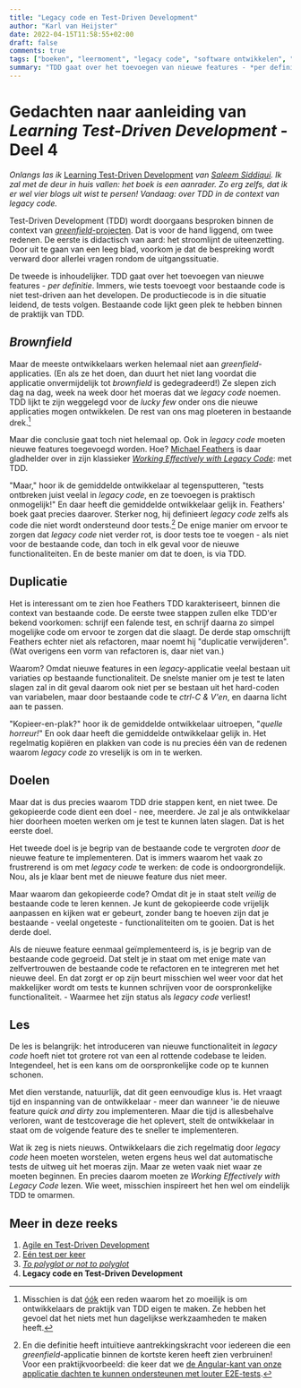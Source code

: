 ```yaml
---
title: "Legacy code en Test-Driven Development"
author: "Karl van Heijster"
date: 2022-04-15T11:58:55+02:00
draft: false
comments: true
tags: ["boeken", "leermoment", "legacy code", "software ontwikkelen", "test-driven development"]
summary: "TDD gaat over het toevoegen van nieuwe features - *per definitie*. Immers, wie tests toevoegt voor bestaande code is niet test-driven aan het developen. Maar de meeste ontwikkelaars werken helemaal niet aan *greenfield*-applicaties. Ze slepen zich dag na dag, week na week door het moeras dat we *legacy code* noemen. TDD lijkt te zijn weggelegd voor de *lucky few* onder ons die nieuwe applicaties mogen ontwikkelen. De rest van ons mag ploeteren in bestaande drek. Maar die conclusie gaat toch niet helemaal op."
---
```


# Gedachten naar aanleiding van *Learning Test-Driven Development* - Deel 4


*Onlangs las ik* [Learning Test-Driven Development](https://www.oreilly.com/library/view/learning-test-driven-development/9781098106461/) *van [Saleem Siddiqui](https://www.linkedin.com/in/ssiddiqui/). Ik zal met de deur in huis vallen: het boek is een aanrader. Zo erg zelfs, dat ik er wel vier blogs uit wist te persen! Vandaag: over TDD in de context van legacy code.*


Test-Driven Development (TDD) wordt doorgaans besproken binnen de context van [*greenfield*-projecten](https://en.wikipedia.org/wiki/Greenfield_project). Dat is voor de hand liggend, om twee redenen. De eerste is didactisch van aard: het stroomlijnt de uiteenzetting. Door uit te gaan van een leeg blad, voorkom je dat de bespreking wordt verward door allerlei vragen rondom de uitgangssituatie. 


De tweede is inhoudelijker. TDD gaat over het toevoegen van nieuwe features - *per definitie*. Immers, wie tests toevoegt voor bestaande code is niet test-driven aan het developen. De productiecode is in die situatie leidend, de tests volgen. Bestaande code lijkt geen plek te hebben binnen de praktijk van TDD.


## *Brownfield*


Maar de meeste ontwikkelaars werken helemaal niet aan *greenfield*-applicaties. (En als ze het doen, dan duurt het niet lang voordat die applicatie onvermijdelijk tot *brownfield* is gedegradeerd!) Ze slepen zich dag na dag, week na week door het moeras dat we *legacy code* noemen. TDD lijkt te zijn weggelegd voor de *lucky few* onder ons die nieuwe applicaties mogen ontwikkelen. De rest van ons mag ploeteren in bestaande drek.[^1]


Maar die conclusie gaat toch niet helemaal op. Ook in *legacy code* moeten nieuwe features toegevoegd worden. Hoe? [Michael Feathers](https://michaelfeathers.silvrback.com/) is daar gladhelder over in zijn klassieker [*Working Effectively with Legacy Code*](https://www.pearson.com/us/higher-education/program/Feathers-Working-Effectively-with-Legacy-Code/PGM254740.html): met TDD.


"Maar," hoor ik de gemiddelde ontwikkelaar al tegensputteren, "tests ontbreken juist veelal in *legacy code*, en ze toevoegen is praktisch onmogelijk!" En daar heeft die gemiddelde ontwikkelaar gelijk in. Feathers' boek gaat precies daarover. Sterker nog, hij definieert *legacy code* zelfs als code die niet wordt ondersteund door tests.[^2] De enige manier om ervoor te zorgen dat *legacy code* niet verder rot, is door tests toe te voegen - als niet voor de bestaande code, dan toch in elk geval voor de nieuwe functionaliteiten. En de beste manier om dat te doen, is via TDD.


## Duplicatie


Het is interessant om te zien hoe Feathers TDD karakteriseert, binnen die context van bestaande code. De eerste twee stappen zullen elke TDD'er bekend voorkomen: schrijf een falende test, en schrijf daarna zo simpel mogelijke code om ervoor te zorgen dat die slaagt. De derde stap omschrijft Feathers echter niet als refactoren, maar noemt hij "duplicatie verwijderen". (Wat overigens een vorm van refactoren is, daar niet van.)


Waarom? Omdat nieuwe features in een *legacy*-applicatie veelal bestaan uit variaties op bestaande functionaliteit. De snelste manier om je test te laten slagen zal in dit geval daarom ook niet per se bestaan uit het hard-coden van variabelen, maar door bestaande code te *ctrl-C & V'en*, en daarna licht aan te passen.


"Kopieer-en-plak?" hoor ik de gemiddelde ontwikkelaar uitroepen, "*quelle horreur!*" En ook daar heeft die gemiddelde ontwikkelaar gelijk in. Het regelmatig kopiëren en plakken van code is nu precies één van de redenen waarom *legacy code* zo vreselijk is om in te werken.


## Doelen


Maar dat is dus precies waarom TDD drie stappen kent, en niet twee. De gekopieerde code dient een doel - nee, meerdere. Je zal je als ontwikkelaar hier doorheen moeten werken om je test te kunnen laten slagen. Dat is het eerste doel. 


Het tweede doel is je begrip van de bestaande code te vergroten *door* de nieuwe feature te implementeren. Dat is immers waarom het vaak zo frustrerend is om met *legacy code* te werken: de code is ondoorgrondelijk. Nou, als je klaar bent met de nieuwe feature dus niet meer.


Maar waarom dan gekopieerde code? Omdat dit je in staat stelt *veilig* de bestaande code te leren kennen. Je kunt de gekopieerde code vrijelijk aanpassen en kijken wat er gebeurt, zonder bang te hoeven zijn dat je bestaande - veelal ongeteste - functionaliteiten om te gooien. Dat is het derde doel.


Als de nieuwe feature eenmaal geïmplementeerd is, is je begrip van de bestaande code gegroeid. Dat stelt je in staat om met enige mate van zelfvertrouwen de bestaande code te refactoren en te integreren met het nieuwe deel. En dat zorgt er op zijn beurt misschien wel weer voor dat het makkelijker wordt om tests te kunnen schrijven voor de oorspronkelijke functionaliteit. - Waarmee het zijn status als *legacy code* verliest!


## Les


De les is belangrijk: het introduceren van nieuwe functionaliteit in *legacy code* hoeft niet tot grotere rot van een al rottende codebase te leiden. Integendeel, het is een kans om de oorspronkelijke code op te kunnen schonen. 


Met dien verstande, natuurlijk, dat dit geen eenvoudige klus is. Het vraagt tijd en inspanning van de ontwikkelaar - meer dan wanneer 'ie de nieuwe feature *quick and dirty* zou implementeren. Maar die tijd is allesbehalve verloren, want de testcoverage die het oplevert, stelt de ontwikkelaar in staat om de volgende feature des te sneller te implementeren.


Wat ik zeg is niets nieuws. Ontwikkelaars die zich regelmatig door *legacy code* heen moeten worstelen, weten ergens heus wel dat automatische tests de uitweg uit het moeras zijn. Maar ze weten vaak niet waar ze moeten beginnen. En precies daarom moeten ze *Working Effectively with Legacy Code* lezen. Wie weet, misschien inspireert het hen wel om eindelijk TDD te omarmen.


## Meer in deze reeks


1. [Agile en Test-Driven Development](/blog/22/03/agile-en-test-driven-development/)
2. [Eén test per keer](/blog/22/04/een-test-per-keer/)
3. [*To polyglot or not to polyglot*](/blog/22/04/to-polyglot-or-not-to-polyglot/)
4. **Legacy code en Test-Driven Development**


[^1]: Misschien is dat [óók](/blog/22/04/een-test-per-keer/) een reden waarom het zo moeilijk is om ontwikkelaars de praktijk van TDD eigen te maken. Ze hebben het gevoel dat het niets met hun dagelijkse werkzaamheden te maken heeft. 


[^2]: En die definitie heeft intuïtieve aantrekkingskracht voor iedereen die een *greenfield*-applicatie binnen de kortste keren heeft zien verbruinen! Voor een praktijkvoorbeeld: die keer dat we [de Angular-kant van onze applicatie dachten te kunnen ondersteunen met louter E2E-tests](/blog/22/01/de-leercurve-van-angulartests-beklimmen-deel-1/). 
